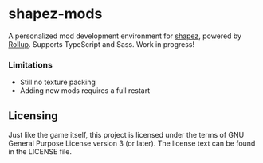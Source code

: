 # shapez-mods

A personalized mod development environment for [shapez], powered by [Rollup]. Supports
TypeScript and Sass. Work in progress!

[shapez]: https://github.com/tobspr-games/shapez.io/
[rollup]: https://rollupjs.org/

### Limitations

-   Still no texture packing
-   Adding new mods requires a full restart

## Licensing

Just like the game itself, this project is licensed under the terms of GNU General Purpose
License version 3 (or later). The license text can be found in the LICENSE file.
